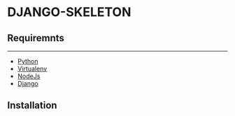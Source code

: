 # DJANGO-SKELETON

## Requiremnts

___
* [Python](https://www.python.org/)
* [Virtualenv](https://docs.python.org/3/library/venv.html)
* [NodeJs](https://nodejs.org/en/)
* [Django](https://docs.djangoproject.com/en/4.1/)

## Installation
